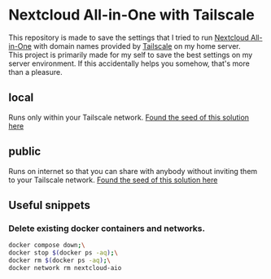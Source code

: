 # Nextcloud All-in-One with Tailscale 
This repository is made to save the settings that I tried to run [Nextcloud All-in-One](https://github.com/nextcloud/all-in-one) with domain names provided by [Tailscale](https://github.com/tailscale/tailscale) on my home server.  
This project is primarily made for my self to save the best settings on my server environment. If this accidentally helps you somehow, that's more than a pleasure.


## local
Runs only within your Tailscale network.
[Found the seed of this solution here](https://github.com/nextcloud/all-in-one/discussions/5439#discussioncomment-11935630)

## public
Runs on internet so that you can share with anybody without inviting them to your Tailscale network.
[Found the seed of this solution here](https://github.com/nextcloud/all-in-one/discussions/5439#discussioncomment-11696448)

## Useful snippets
### Delete existing docker containers and networks.

```bash
docker compose down;\
docker stop $(docker ps -aq);\
docker rm $(docker ps -aq);\
docker network rm nextcloud-aio
```